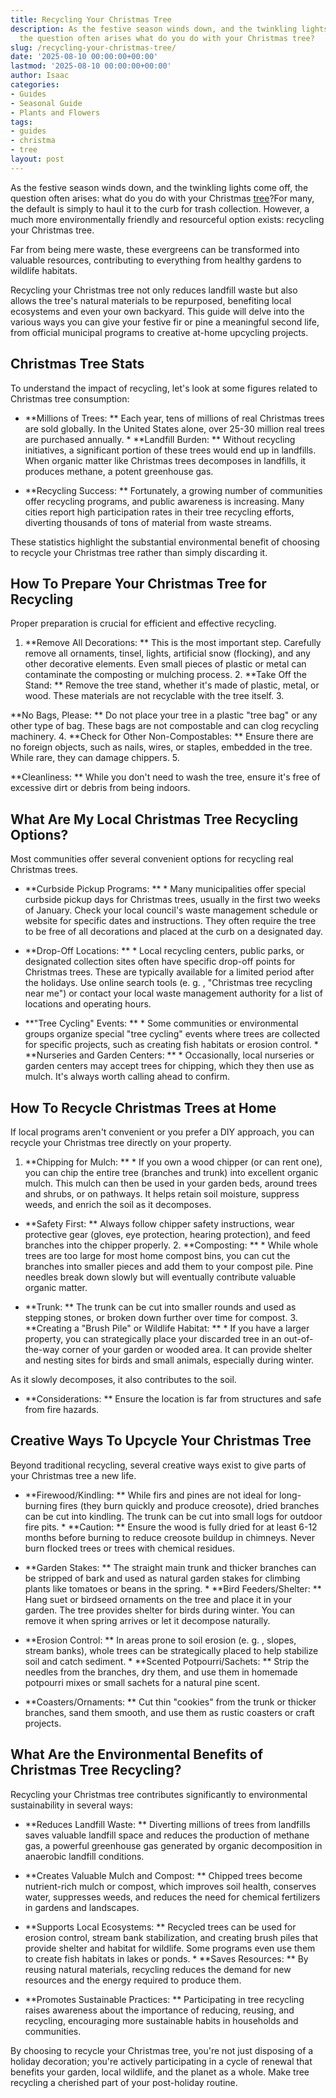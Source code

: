 ```yaml
---
title: Recycling Your Christmas Tree
description: As the festive season winds down, and the twinkling lights come off,
  the question often arises what do you do with your Christmas tree?
slug: /recycling-your-christmas-tree/
date: '2025-08-10 00:00:00+00:00'
lastmod: '2025-08-10 00:00:00+00:00'
author: Isaac
categories:
- Guides
- Seasonal Guide
- Plants and Flowers
tags:
- guides
- christma
- tree
layout: post
---
```

As the festive season winds down, and the twinkling lights come off, the question often arises: what do you do with your Christmas [tree](https://pestpolicy.com/christmas-tree-faq/)?For many, the default is simply to haul it to the curb for trash collection. However, a much more environmentally friendly and resourceful option exists: recycling your Christmas tree.

Far from being mere waste, these evergreens can be transformed into valuable resources, contributing to everything from healthy gardens to wildlife habitats.

Recycling your Christmas tree not only reduces landfill waste but also allows the tree's natural materials to be repurposed, benefiting local ecosystems and even your own backyard. This guide will delve into the various ways you can give your festive fir or pine a meaningful second life, from official municipal programs to creative at-home upcycling projects.

##  Christmas Tree Stats

To understand the impact of recycling, let's look at some figures related to Christmas tree consumption:

* **Millions of Trees: ** Each year, tens of millions of real Christmas trees are sold globally. In the United States alone, over 25-30 million real trees are purchased annually. * **Landfill Burden: ** Without recycling initiatives, a significant portion of these trees would end up in landfills. When organic matter like Christmas trees decomposes in landfills, it produces methane, a potent greenhouse gas.

* **Recycling Success: ** Fortunately, a growing number of communities offer recycling programs, and public awareness is increasing. Many cities report high participation rates in their tree recycling efforts, diverting thousands of tons of material from waste streams.

These statistics highlight the substantial environmental benefit of choosing to recycle your Christmas tree rather than simply discarding it.

##  How To Prepare Your Christmas Tree for Recycling

Proper preparation is crucial for efficient and effective recycling.

1. **Remove All Decorations: ** This is the most important step. Carefully remove all ornaments, tinsel, lights, artificial snow (flocking), and any other decorative elements. Even small pieces of plastic or metal can contaminate the composting or mulching process. 2. **Take Off the Stand: ** Remove the tree stand, whether it's made of plastic, metal, or wood. These materials are not recyclable with the tree itself. 3.

**No Bags, Please: ** Do not place your tree in a plastic "tree bag" or any other type of bag. These bags are not compostable and can clog recycling machinery. 4. **Check for Other Non-Compostables: ** Ensure there are no foreign objects, such as nails, wires, or staples, embedded in the tree. While rare, they can damage chippers. 5.

**Cleanliness: ** While you don't need to wash the tree, ensure it's free of excessive dirt or debris from being indoors.

##  What Are My Local Christmas Tree Recycling Options?

Most communities offer several convenient options for recycling real Christmas trees.

* **Curbside Pickup Programs: ** * Many municipalities offer special curbside pickup days for Christmas trees, usually in the first two weeks of January. Check your local council's waste management schedule or website for specific dates and instructions. They often require the tree to be free of all decorations and placed at the curb on a designated day.

* **Drop-Off Locations: ** * Local recycling centers, public parks, or designated collection sites often have specific drop-off points for Christmas trees. These are typically available for a limited period after the holidays. Use online search tools (e. g. , "Christmas tree recycling near me") or contact your local waste management authority for a list of locations and operating hours.

* **"Tree Cycling" Events: ** * Some communities or environmental groups organize special "tree cycling" events where trees are collected for specific projects, such as creating fish habitats or erosion control. * **Nurseries and Garden Centers: ** * Occasionally, local nurseries or garden centers may accept trees for chipping, which they then use as mulch. It's always worth calling ahead to confirm.

##  How To Recycle Christmas Trees at Home

If local programs aren't convenient or you prefer a DIY approach, you can recycle your Christmas tree directly on your property.

1. **Chipping for Mulch: ** * If you own a wood chipper (or can rent one), you can chip the entire tree (branches and trunk) into excellent organic mulch. This mulch can then be used in your garden beds, around trees and shrubs, or on pathways. It helps retain soil moisture, suppress weeds, and enrich the soil as it decomposes.

* **Safety First: ** Always follow chipper safety instructions, wear protective gear (gloves, eye protection, hearing protection), and feed branches into the chipper properly. 2. **Composting: ** * While whole trees are too large for most home compost bins, you can cut the branches into smaller pieces and add them to your compost pile. Pine needles break down slowly but will eventually contribute valuable organic matter.

* **Trunk: ** The trunk can be cut into smaller rounds and used as stepping stones, or broken down further over time for compost. 3. **Creating a "Brush Pile" or Wildlife Habitat: ** * If you have a larger property, you can strategically place your discarded tree in an out-of-the-way corner of your garden or wooded area. It can provide shelter and nesting sites for birds and small animals, especially during winter.

As it slowly decomposes, it also contributes to the soil.

* **Considerations: ** Ensure the location is far from structures and safe from fire hazards.

##  Creative Ways To Upcycle Your Christmas Tree

Beyond traditional recycling, several creative ways exist to give parts of your Christmas tree a new life.

* **Firewood/Kindling: ** While firs and pines are not ideal for long-burning fires (they burn quickly and produce creosote), dried branches can be cut into kindling. The trunk can be cut into small logs for outdoor fire pits. * **Caution: ** Ensure the wood is fully dried for at least 6-12 months before burning to reduce creosote buildup in chimneys. Never burn flocked trees or trees with chemical residues.

* **Garden Stakes: ** The straight main trunk and thicker branches can be stripped of bark and used as natural garden stakes for climbing plants like tomatoes or beans in the spring. * **Bird Feeders/Shelter: ** Hang suet or birdseed ornaments on the tree and place it in your garden. The tree provides shelter for birds during winter. You can remove it when spring arrives or let it decompose naturally.

* **Erosion Control: ** In areas prone to soil erosion (e. g. , slopes, stream banks), whole trees can be strategically placed to help stabilize soil and catch sediment. * **Scented Potpourri/Sachets: ** Strip the needles from the branches, dry them, and use them in homemade potpourri mixes or small sachets for a natural pine scent.

* **Coasters/Ornaments: ** Cut thin "cookies" from the trunk or thicker branches, sand them smooth, and use them as rustic coasters or craft projects.

##  What Are the Environmental Benefits of Christmas Tree Recycling?

Recycling your Christmas tree contributes significantly to environmental sustainability in several ways:

* **Reduces Landfill Waste: ** Diverting millions of trees from landfills saves valuable landfill space and reduces the production of methane gas, a powerful greenhouse gas generated by organic decomposition in anaerobic landfill conditions.

* **Creates Valuable Mulch and Compost: ** Chipped trees become nutrient-rich mulch or compost, which improves soil health, conserves water, suppresses weeds, and reduces the need for chemical fertilizers in gardens and landscapes.

* **Supports Local Ecosystems: ** Recycled trees can be used for erosion control, stream bank stabilization, and creating brush piles that provide shelter and habitat for wildlife. Some programs even use them to create fish habitats in lakes or ponds. * **Saves Resources: ** By reusing natural materials, recycling reduces the demand for new resources and the energy required to produce them.

* **Promotes Sustainable Practices: ** Participating in tree recycling raises awareness about the importance of reducing, reusing, and recycling, encouraging more sustainable habits in households and communities.

By choosing to recycle your Christmas tree, you're not just disposing of a holiday decoration; you're actively participating in a cycle of renewal that benefits your garden, local wildlife, and the planet as a whole. Make tree recycling a cherished part of your post-holiday routine.